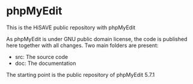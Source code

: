 # phpMyEdit

This is the HiSAVE public repository with phpMyEdit

As phpMyEdit is under GNU public domain license, the code is published here together with all changes.
Two main folders are present:

- src: The source code
- doc: The documentation

The starting point is the public repository of phpMyEdit 5.7.1
